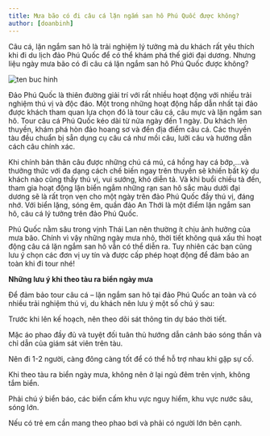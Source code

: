 ```yaml
---
title: Mưa bão có đi câu cá lặn ngắm san hô Phú Quốc được không?
author: [doanbinh]
---
```


Câu cá, lặn ngắm san hô là trải nghiệm lý tưởng mà du khách rất yêu thích khi đi du lịch đảo Phú Quốc để có thể khám phá thế giới đại dương. Nhưng liệu ngày mưa bão có đi câu cá lặn ngắm san hô Phú Quốc được không?

![ten buc hinh](https://phuquocxanh.com/vi/wp-content/uploads/2017/10/l%E1%BA%B7n-ng%E1%BA%AFm-san-h%C3%B4-6.jpg "ten buc hinh")

Đảo Phú Quốc là thiên đường giải trí với rất nhiều hoạt động với nhiều trải nghiệm thú vị và độc đáo. Một trong những hoạt động hấp dẫn nhất tại đảo được khách tham quan lựa chọn đó là tour câu cá, câu mực và lặn ngắm san hô. Tour câu cá Phú Quốc kéo dài từ nửa ngày đến 1 ngày. Du khách lên thuyền, khám phá hòn đảo hoang sơ và đến địa điểm câu cá. Các thuyền tàu đều chuẩn bị sẵn dụng cụ câu cá như mồi câu, lưỡi câu và hướng dẫn cách câu chính xác.

Khi chính bản thân câu được những chú cá mú, cá hồng hay cá bớp,…và thưởng thức với đa dạng cách chế biến ngay trên thuyền sẽ khiến bất kỳ du khách nào cũng thấy thú vị, vui sướng, khó diễn tả. Và khi buổi chiều tà đến, tham gia hoạt động lặn biển ngắm những rạn san hô sắc màu dưới đại dương sẽ là rất trọn vẹn cho một ngày trên đảo Phú Quốc đầy thú vị, đáng nhớ. Với biển lặng, sóng êm, quần đảo An Thới là một điểm lặn ngắm san hô, câu cá lý tưởng trên đảo Phú Quốc.

Phú Quốc nằm sâu trong vịnh Thái Lan nên thường ít chịu ảnh hưởng của mưa bão. Chính vì vậy những ngày mưa nhỏ, thời tiết không quá xấu thì hoạt động câu cá lặn ngắm san hô vẫn có thể diễn ra. Tuy nhiên các bạn cũng lưu ý chọn các đơn vị uy tín và được cấp phép hoạt động để đảm bảo an toàn khi đi tour nhé!

**Những lưu ý khi theo tàu ra biển ngày mưa**

Để đảm bảo tour câu cá – lặn ngắm san hô tại đảo Phú Quốc an toàn và có nhiều trải nghiệm thú vị, du khách nên lưu ý một số chú ý sau:

Trước khi lên kế hoạch, nên theo dõi sát thông tin dự báo thời tiết.

Mặc áo phao đầy đủ và tuyệt đối tuân thủ hướng dẫn cảnh báo sóng thần và chỉ dẫn của giám sát viên trên tàu.

Nên đi 1-2 người, càng đông càng tốt để có thể hỗ trợ nhau khi gặp sự cố.

Khi theo tàu ra biển ngày mưa, không nên ở lại ngủ đêm trên vịnh, không tắm biển.

Phải chú ý biển báo, các biển cấm khu vực nguy hiểm, khu vực nước sâu, sóng lớn.

Nếu có trẻ em cần mang theo phao bơi và phải có người lớn bên cạnh.